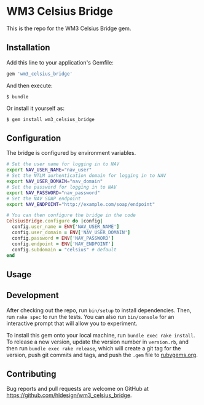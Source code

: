 # WM3 Celsius Bridge

This is the repo for the WM3 Celsius Bridge gem.

## Installation

Add this line to your application's Gemfile:

```ruby
gem 'wm3_celsius_bridge'
```

And then execute:

    $ bundle

Or install it yourself as:

    $ gem install wm3_celsius_bridge

## Configuration

The bridge is configured by environment variables.

```bash
# Set the user name for logging in to NAV
export NAV_USER_NAME="nav_user"
# Set the NTLM aurhentication domain for logging in to NAV
export NAV_USER_DOMAIN="nav_domain"
# Set the password for logging in to NAV
export NAV_PASSWORD="nav_password"
# Set the NAV SOAP endpoint
export NAV_ENDPOINT="http://example.com/soap/endpoint"
```
```ruby
# You can then configure the bridge in the code
CelsiusBridge.configure do |config|
  config.user_name = ENV['NAV_USER_NAME']
  config.user_domain = ENV['NAV_USER_DOMAIN']
  config.password = ENV['NAV_PASSWORD']
  config.endpoint = ENV['NAV_ENDPOINT']
  config.subdomain = "celsius" # default
end
```

## Usage

## Development

After checking out the repo, run `bin/setup` to install dependencies. Then, run `rake spec` to run the tests. You can also run `bin/console` for an interactive prompt that will allow you to experiment.

To install this gem onto your local machine, run `bundle exec rake install`. To release a new version, update the version number in `version.rb`, and then run `bundle exec rake release`, which will create a git tag for the version, push git commits and tags, and push the `.gem` file to [rubygems.org](https://rubygems.org).

## Contributing

Bug reports and pull requests are welcome on GitHub at https://github.com/hldesign/wm3_celsius_bridge.
